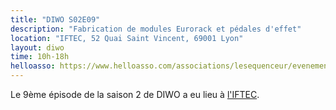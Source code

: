 ```yaml
---
title: "DIWO S02E09"
description: "Fabrication de modules Eurorack et pédales d'effet"
location: "IFTEC, 52 Quai Saint Vincent, 69001 Lyon"
layout: diwo
time: 10h-18h
helloasso: https://www.helloasso.com/associations/lesequenceur/evenements/diwo-s02e09
---
```


Le 9ème épisode de la saison 2 de DIWO a eu lieu à [l'IFTEC](https://www.iftec.fr/).
